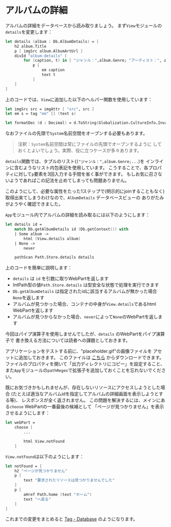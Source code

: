 # アルバムの詳細

アルバムの詳細をデータベースから読み取りましょう。
まず`View`モジュールの`details`を変更します：

```fsharp
let details (album : Db.AlbumDetails) = [
    h2 album.Title
    p [ imgSrc album.AlbumArtUrl ]
    divId "album-details" [
        for (caption, t) in [ "ジャンル：",album.Genre; "アーティスト：", album.Artist; "価格：", formatDec album.Price ] ->
            p [
                em caption
                text t
            ]
    ]
]
```

上のコードでは、`View`に追加した以下のヘルパー関数を使用しています：

```fsharp
let imgSrc src = imgAttr [ "src", src ]
let em s = tag "em" [] (text s)

let formatDec (d : Decimal) = d.ToString(Globalization.CultureInfo.InvariantCulture)
```

なおファイルの先頭で`System`名前空間をオープンする必要もあります。

> 注釈：`System`名前空間は常にファイルの先頭でオープンするように
> しておくとよいでしょう。実際、役に立つケースが多々あります。

`details`関数では、タプルのリスト(`["ジャンル：",album.Genre;...`)を
インラインに含むようなリスト内包表記を使用しています。
こうすることで、各プロパティに対して`p`要素を3回入力する手間を省く事ができます。
もしお気に召さないようであればこの記法を止めてしまっても問題ありません。

このようにして、必要な属性をたった1ステップで(明示的にjoinすることもなく)
取得出来てしまうわけなので、`AlbumDetails` データベースビューの
ありがたみがようやく確認できました。

`App`モジュール内でアルバムの詳細を読み取るには以下のようにします：

```fsharp
let details id =
    match Db.getAlbumDetails id (Db.getContext()) with
    | Some album ->
        html (View.details album)
    | None ->
        never
```

```fsharp
    pathScan Path.Store.details details
```

上のコードを簡単に説明します：

- `details` は `id` を引数に取りWebPartを返します
- IntPath型の値`Path.Store.details` は型安全な状態で処理を実行できます
- `Db.getAlbumDetails` は指定されたidに該当するアルバムが無かった場合`None`を返します
- アルバムが見つかった場合、コンテナの中身が`View.details`であるhtml WebPartを返します
- アルバムが見つからなかった場合、`never`によって`None`のWebPartを返します

今回はパイプ演算子を使用しませんでしたが、`details` のWebPartをパイプ演算子で
書き換える方法については読者への課題としておきます。

アプリケーションをテストする前に、"placeholder.gif"の画像ファイルを
アセットに追加しておきます。
このファイルは
[こちら](https://raw.githubusercontent.com/theimowski/SuaveMusicStore/master/placeholder.gif)
からダウンロードできます。
ファイルのプロパティを開いて「出力ディレクトリにコピー」を設定すること、
また`App`モジュールの`pathRegex`で拡張子を追加しておくことを忘れないでください。

既にお気づきかもしれませんが、存在しないリソースにアクセスしようとした場合
(たとえば適当なアルバムidを指定してアルバムの詳細画面を表示しようとする等)、
レスポンスが全く返されません。
この問題を解決するには、メインにある`choose` WebPartの一番最後の候補として
「ページが見つかりません」を表示させるようにします：

```fsharp
let webPart = 
    choose [
        ...

        html View.notFound
    ]
```

`View.notFound`は以下のようにします：

```fsharp
let notFound = [
    h2 "ページが見つかりません"
    p [
        text "要求されたリソースは見つかりませんでした"
    ]
    p [
        aHref Path.home (text "ホーム")
        text "へ戻る"
    ]
]
```

これまでの変更をまとめると
[Tag - Database](https://github.com/theimowski/SuaveMusicStore/tree/database)
のようになります。

